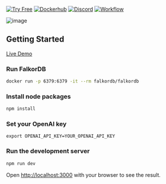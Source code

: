 [![Try Free](https://img.shields.io/badge/Try%20Free-FalkorDB%20Cloud-FF8101?labelColor=FDE900&link=https://app.falkordb.cloud)](https://app.falkordb.cloud)
[![Dockerhub](https://img.shields.io/docker/pulls/falkordb/falkordb?label=Docker)](https://hub.docker.com/r/falkordb/falkordb/)
[![Discord](https://img.shields.io/discord/1146782921294884966?style=flat-square)](https://discord.com/invite/6M4QwDXn2w)
[![Workflow](https://github.com/FalkorDB/code-graph/actions/workflows/nextjs.yml/badge.svg?branch=main)](https://github.com/FalkorDB/code-graph/actions/workflows/nextjs.yml)

![image](https://github.com/FalkorDB/code-graph/assets/753206/60f535ed-cf29-44b2-9005-721f11614803)

## Getting Started
[Live Demo](https://code-graph.falkordb.com/)

### Run FalkorDB 

```bash
docker run -p 6379:6379 -it --rm falkordb/falkordb
```

### Install node packages

```bash
npm install
```

### Set your OpenAI key

```
export OPENAI_API_KEY=YOUR_OPENAI_API_KEY
```

### Run the development server

```bash
npm run dev
```

Open [http://localhost:3000](http://localhost:3000) with your browser to see the result.
